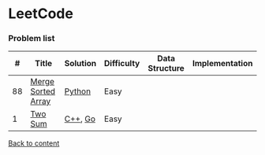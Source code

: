 # LeetCode

### Problem list

| # | Title | Solution | Difficulty | Data Structure | Implementation |
|---| ----- | -------- | -----------| ---------------| ---------------|
|88|[Merge Sorted Array](./88_leetcode/88_leetcode.ipynb)| [Python](./88_leetcode/88_solution_python.ipynb)|Easy| | |
|1|[Two Sum](https://leetcode.com/problems/two-sum/)| [C++](./algorithms/cpp/twoSum/twoSum.cpp), [Go](./algorithms/golang/twoSum/twoSum.go)|Easy| | |

[Back to content](#content)
